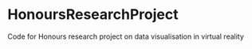 # HonoursResearchProject
Code for Honours research project on data visualisation in virtual reality
